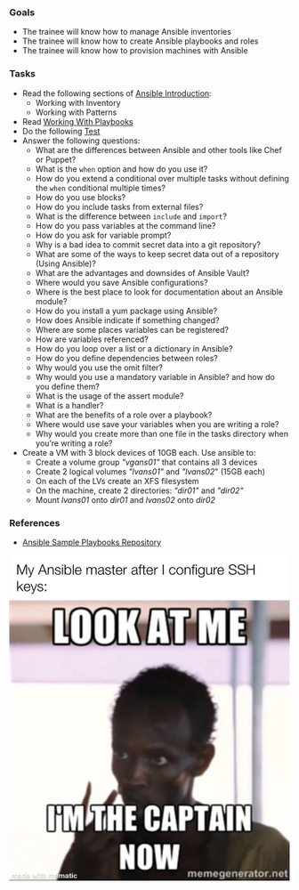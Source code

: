 ### Goals
- The trainee will know how to manage Ansible inventories
- The trainee will know how to create Ansible playbooks and roles
- The trainee will know how to provision machines with Ansible
  

### Tasks
- Read the following sections of [Ansible Introduction](https://docs.ansible.com/ansible/latest/user_guide/intro.html):
  - Working with Inventory
  - Working with Patterns
- Read [Working With Playbooks](https://docs.ansible.com/ansible/latest/user_guide/playbooks.html)
- Do the following [Test](https://www.lisenet.com/2019/ansible-sample-exam-for-ex294/)
- Answer the following questions:
  - What are the differences between Ansible and other tools like Chef or Puppet?
  - What is the `when` option and how do you use it?
  - How do you extend a conditional over multiple tasks without defining the `when` conditional multiple times?
  - How do you use blocks?
  - How do you include tasks from external files?
  - What is the difference between `include` and `import`?
  - How do you pass variables at the command line?
  - How do you ask for variable prompt?
  - Why is a bad idea to commit secret data into a git repository?
  - What are some of the ways to keep secret data out of a repository (Using Ansible)?
  - What are the advantages and downsides of Ansible Vault?
  - Where would you save Ansible configurations?
  - Where is the best place to look for documentation about an Ansible module?
  - How do you install a yum package using Ansible?
  - How does Ansible indicate if something changed?
  - Where are some places variables can be registered?
  - How are variables referenced?
  - How do you loop over a list or a dictionary in Ansible?
  - How do you define dependencies between roles?
  - Why would you use the omit filter?
  - Why would you use a mandatory variable in Ansible? and how do you define them?
  - What is the usage of the assert module?
  - What is a handler?
  - What are the benefits of a role over a playbook?
  - Where would use save your variables when you are writing a role?
  - Why would you create more than one file in the tasks directory when you’re writing a role?
- Create a VM with 3 block devices of 10GB each. Use ansible to:
  - Create a volume group *"vgans01"* that contains all 3 devices
  - Create 2 logical volumes *"lvans01"* and *"lvans02*" (15GB each)
  - On each of the LVs create an XFS filesystem
  - On the machine, create 2 directories: *"dir01"* and *"dir02"*
  - Mount *lvans01* onto *dir01* and *lvans02* onto *dir02* 

### References
- [Ansible Sample Playbooks Repository](https://github.com/ansible/ansible-examples)

![Ansible meme](./ansible.jpeg)

